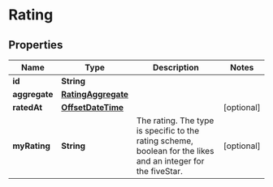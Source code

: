 
# Rating

## Properties
Name | Type | Description | Notes
------------ | ------------- | ------------- | -------------
**id** | **String** |  | 
**aggregate** | [**RatingAggregate**](RatingAggregate.md) |  | 
**ratedAt** | [**OffsetDateTime**](OffsetDateTime.md) |  |  [optional]
**myRating** | **String** | The rating. The type is specific to the rating scheme, boolean for the likes and an integer for the fiveStar. |  [optional]



